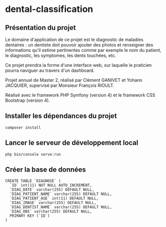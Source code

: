 # dental-classification

## Présentation du projet
Le domaine d'application de ce projet est le diagnostic de maladies dentaires : un dentiste doit pouvoir ajouter des photos et renseigner des informations qu'il estime pertinentes comme par exemple le nom du patient, le diagnostic, les symptomes, les dents touchées, etc.

Ce projet prendra la forme d'une interface web, sur laquelle le praticien pourra naviguer au travers d'un dashboard.

Projet annuel de Master 2, réalisé par Clément GANIVET et Yohann JACQUIER, supervisé par Monsieur François RIOULT.

Réalisé avec le framework PHP Symfony (version 4) et le framework CSS Bootstrap (version 4).

## Installer les dépendances du projet
```
composer install
```

## Lancer le serveur de développement local
```
php bin/console serve:run
```

## Créer la base de données
```
CREATE TABLE `DIAGNOSE` (
  `ID` int(11) NOT NULL AUTO_INCREMENT,
  `DIAG_DATE` varchar(255) DEFAULT NULL,
  `DIAG_PATIENT_NAME` varchar(255) DEFAULT NULL,
  `DIAG_PATIENT_AGE` int(11) DEFAULT NULL,
  `DIAG_IMAGE` varchar(255) DEFAULT NULL,
  `DIAG_DENTIST_NAME` varchar(255) DEFAULT NULL,
  `DIAG_OBS` varchar(255) DEFAULT NULL,
  PRIMARY KEY (`ID`)
)
```
